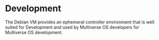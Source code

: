 # Development
The Debian VM provides an ephemeral controller environment that is well suited for Development and used by Multiverse OS developers for Multiverse OS development.
